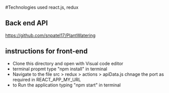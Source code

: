 #Technologies used
  react.js, redux
  
## Back end API
  <https://github.com/snpatel17/PlantWatering>
  
## instructions for front-end
- Clone this directory and open with Visual code editor
- terminal propmt type "npm install" in terminal
- Navigate to the file src > redux > actions > apiData.js chnage the port as required in REACT_APP_MY_URL
- to Run the application typing "npm start" in terminal
